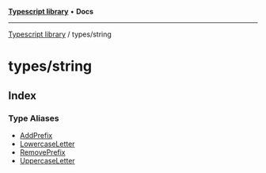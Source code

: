 [**Typescript library**](../../index.md) • **Docs**

***

[Typescript library](../../modules.md) / types/string

# types/string

## Index

### Type Aliases

- [AddPrefix](type-aliases/AddPrefix.md)
- [LowercaseLetter](type-aliases/LowercaseLetter.md)
- [RemovePrefix](type-aliases/RemovePrefix.md)
- [UppercaseLetter](type-aliases/UppercaseLetter.md)
